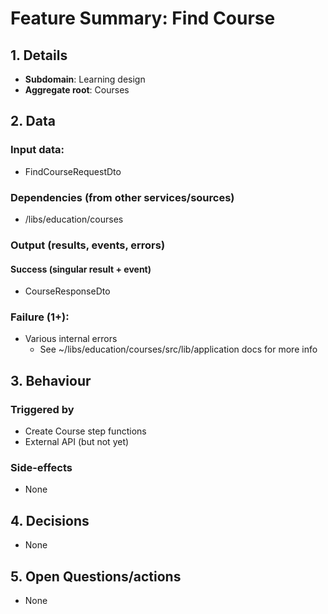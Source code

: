 # Feature Summary: Find Course

## 1. Details

- **Subdomain**: Learning design
- **Aggregate root**: Courses

## 2. Data

### Input data:

- FindCourseRequestDto

### Dependencies (from other services/sources)

- /libs/education/courses

### Output (results, events, errors)

#### Success (singular result + event)

- CourseResponseDto

### Failure (1+):

- Various internal errors
  - See ~/libs/education/courses/src/lib/application docs for more info

## 3. Behaviour

### Triggered by

- Create Course step functions
- External API (but not yet)

### Side-effects

- None

## 4. Decisions

- None

## 5. Open Questions/actions

- None
